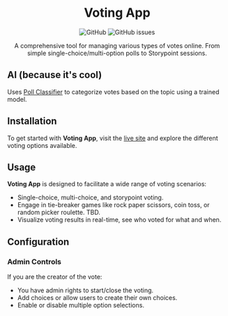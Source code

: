 <div align="center">

# Voting App

![GitHub](https://img.shields.io/github/license/fralleee/voting-app)
![GitHub issues](https://img.shields.io/github/issues/fralleee/voting-app)

A comprehensive tool for managing various types of votes online. From simple single-choice/multi-option polls to Storypoint sessions.

</div>

## AI (because it's cool)

Uses [Poll Classifier](https://github.com/Fralleee/poll-classifier/) to categorize votes based on the topic using a trained model.

## Installation

To get started with **Voting App**, visit the [live site](https://poll.fralle.net/) and explore the different voting options available.

## Usage

**Voting App** is designed to facilitate a wide range of voting scenarios:

- Single-choice, multi-choice, and storypoint voting.
- Engage in tie-breaker games like rock paper scissors, coin toss, or random picker roulette. TBD.
- Visualize voting results in real-time, see who voted for what and when.

## Configuration

### Admin Controls

If you are the creator of the vote:

- You have admin rights to start/close the voting.
- Add choices or allow users to create their own choices.
- Enable or disable multiple option selections.

